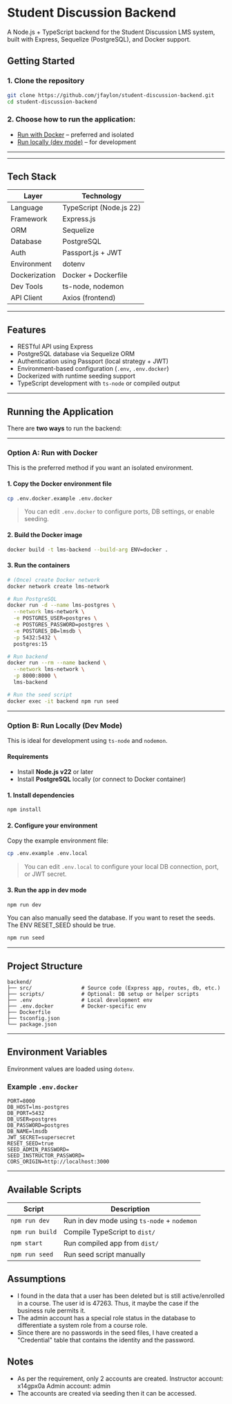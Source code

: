 # Student Discussion Backend

A Node.js + TypeScript backend for the Student Discussion LMS system, built with Express, Sequelize (PostgreSQL), and Docker support.


## Getting Started

### 1. Clone the repository

```bash
git clone https://github.com/jfaylon/student-discussion-backend.git
cd student-discussion-backend
```

### 2. Choose how to run the application:

- [Run with Docker](#option-a-run-with-docker) – preferred and isolated
- [Run locally (dev mode)](#option-b-run-locally-dev-mode) – for development

---

---

## Tech Stack

| Layer         | Technology            |
|---------------|------------------------|
| Language      | TypeScript (Node.js 22)|
| Framework     | Express.js             |
| ORM           | Sequelize              |
| Database      | PostgreSQL             |
| Auth          | Passport.js + JWT      |
| Environment   | dotenv                 |
| Dockerization | Docker + Dockerfile    |
| Dev Tools     | ts-node, nodemon       |
| API Client    | Axios (frontend)       |

---

## Features

- RESTful API using Express
- PostgreSQL database via Sequelize ORM
- Authentication using Passport (local strategy + JWT)
- Environment-based configuration (`.env`, `.env.docker`)
- Dockerized with runtime seeding support
- TypeScript development with `ts-node` or compiled output

---

## Running the Application

There are **two ways** to run the backend:

---

### Option A: Run with Docker

This is the preferred method if you want an isolated environment.

#### 1. Copy the Docker environment file

```bash
cp .env.docker.example .env.docker
```

> You can edit `.env.docker` to configure ports, DB settings, or enable seeding.

#### 2. Build the Docker image

```bash
docker build -t lms-backend --build-arg ENV=docker .
```

#### 3. Run the containers

```bash
# (Once) create Docker network
docker network create lms-network

# Run PostgreSQL
docker run -d --name lms-postgres \
  --network lms-network \
  -e POSTGRES_USER=postgres \
  -e POSTGRES_PASSWORD=postgres \
  -e POSTGRES_DB=lmsdb \
  -p 5432:5432 \
  postgres:15

# Run backend
docker run --rm --name backend \
  --network lms-network \
  -p 8000:8000 \
  lms-backend

# Run the seed script
docker exec -it backend npm run seed
```

---

### Option B: Run Locally (Dev Mode)

This is ideal for development using `ts-node` and `nodemon`.

#### Requirements

- Install **Node.js v22** or later
- Install **PostgreSQL** locally (or connect to Docker container)

#### 1. Install dependencies

```bash
npm install
```

#### 2. Configure your environment

Copy the example environment file:

```bash
cp .env.example .env.local
```

> You can edit `.env.local` to configure your local DB connection, port, or JWT secret.

#### 3. Run the app in dev mode

```bash
npm run dev
```

You can also manually seed the database. If you want to reset the seeds. The ENV RESET_SEED should be true.

```bash
npm run seed
```

---


## Project Structure

```
backend/
├── src/                # Source code (Express app, routes, db, etc.)
├── scripts/            # Optional: DB setup or helper scripts
├── .env                # Local development env
├── .env.docker         # Docker-specific env
├── Dockerfile
├── tsconfig.json
└── package.json
```

---

## Environment Variables

Environment values are loaded using `dotenv`.

### Example `.env.docker`

```
PORT=8000
DB_HOST=lms-postgres
DB_PORT=5432
DB_USER=postgres
DB_PASSWORD=postgres
DB_NAME=lmsdb
JWT_SECRET=supersecret
RESET_SEED=true
SEED_ADMIN_PASSWORD=
SEED_INSTRUCTOR_PASSWORD=
CORS_ORIGIN=http://localhost:3000
```

---

## Available Scripts

| Script           | Description                                 |
|------------------|---------------------------------------------|
| `npm run dev`    | Run in dev mode using `ts-node` + `nodemon` |
| `npm run build`  | Compile TypeScript to `dist/`               |
| `npm start`      | Run compiled app from `dist/`               |
| `npm run seed`   | Run seed script manually                    |


## Assumptions
- I found in the data that a user has been deleted but is still active/enrolled in a course. The user id is 47263. Thus, it maybe the case if the business rule permits it.
- The admin account has a special role status in the database to differentiate a system role from a course role.
- Since there are no passwords in the seed files, I have created a "Credential" table that contains the identity and the password.

## Notes
- As per the requirement, only 2 accounts are created. Instructor account: x14gpx0a
Admin account: admin
- The accounts are created via seeding then it can be accessed.
